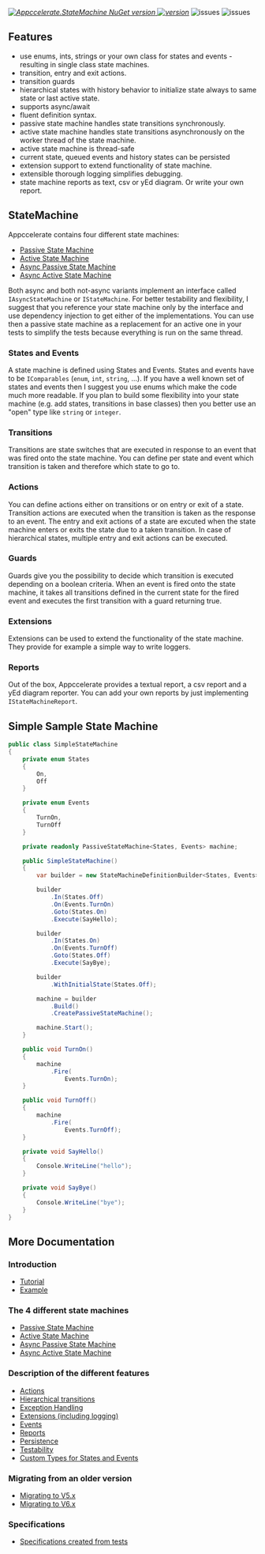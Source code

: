 _[![Appccelerate.StateMachine NuGet version](https://img.shields.io/nuget/v/Appccelerate.StateMachine.svg?style=flat&label=version) ![version](https://img.shields.io/nuget/dt/Appccelerate.StateMachine.svg?style=flat&label=downloads)](https://www.nuget.org/packages/Appccelerate.StateMachine)_
![issues](https://img.shields.io/github/issues/appccelerate/statemachine.svg?style=flat)
![issues](https://img.shields.io/azure-devops/build/appccelerate/statemachine/3/master.svg?style=flat)

## Features

- use enums, ints, strings or your own class for states and events - resulting in single class state machines.
- transition, entry and exit actions.
- transition guards
- hierarchical states with history behavior to initialize state always to same state or last active state.
- supports async/await
- fluent definition syntax.
- passive state machine handles state transitions synchronously.
- active state machine handles state transitions asynchronously on the worker thread of the state machine.
- active state machine is thread-safe
- current state, queued events and history states can be persisted
- extension support to extend functionality of state machine.
- extensible thorough logging simplifies debugging.
- state machine reports as text, csv or yEd diagram. Or write your own report.

## StateMachine

Appccelerate contains four different state machines:
- [Passive State Machine](documentation/passiveStateMachine.md)
- [Active State Machine](documentation/activeStateMachine.md)
- [Async Passive State Machine](documentation/asyncPassiveStateMachine.md)
- [Async Active State Machine](documentation/asyncActiveStateMachine.md)


Both async and both not-async variants implement an interface called `IAsyncStateMachine` or `IStateMachine`. For better testability and flexibility, I suggest that you reference your state machine only by the interface and use dependency injection to get either of the implementations. You can use then a passive state machine as a replacement for an active one in your tests to simplify the tests because everything is run on the same thread.

### States and Events
A state machine is defined using States and Events. States and events have to be `IComparables` (`enum`, `int`, `string`, ...). If you have a well known set of states and events then I suggest you use enums which make the code much more readable. If you plan to build some flexibility into your state machine (e.g. add states, transitions in base classes) then you better use an "open" type like `string` or `integer`.

### Transitions
Transitions are state switches that are executed in response to an event that was fired onto the state machine. You can define per state and event which transition is taken and therefore which state to go to.

### Actions
You can define actions either on transitions or on entry or exit of a state. Transition actions are executed when the transition is taken as the response to an event. The entry and exit actions of a state are excuted when the state machine enters or exits the state due to a taken transition. In case of hierarchical states, multiple entry and exit actions can be executed.

### Guards
Guards give you the possibility to decide which transition is executed depending on a boolean criteria. When an event is fired onto the state machine, it takes all transitions defined in the current state for the fired event and executes the first transition with a guard returning true.

### Extensions
Extensions can be used to extend the functionality of the state machine. They provide for example a simple way to write loggers.

### Reports
Out of the box, Appccelerate provides a textual report, a csv report and a yEd diagram reporter. You can add your own reports by just implementing `IStateMachineReport`.

## Simple Sample State Machine

```c#
public class SimpleStateMachine
{
    private enum States
    {
        On,
        Off
    }

    private enum Events
    {
        TurnOn,
        TurnOff
    }

    private readonly PassiveStateMachine<States, Events> machine;

    public SimpleStateMachine()
    {
        var builder = new StateMachineDefinitionBuilder<States, Events>();

        builder
            .In(States.Off)
            .On(Events.TurnOn)
            .Goto(States.On)
            .Execute(SayHello);

        builder
            .In(States.On)
            .On(Events.TurnOff)
            .Goto(States.Off)
            .Execute(SayBye);

        builder
            .WithInitialState(States.Off);

        machine = builder
            .Build()
            .CreatePassiveStateMachine();

        machine.Start();
    }

    public void TurnOn()
    {
        machine
            .Fire(
                Events.TurnOn);
    }

    public void TurnOff()
    {
        machine
            .Fire(
                Events.TurnOff);
    }

    private void SayHello()
    {
        Console.WriteLine("hello");
    }

    private void SayBye()
    {
        Console.WriteLine("bye");
    }
}
```

## More Documentation

### Introduction
- [Tutorial](documentation/tutorial.md)
- [Example](documentation/example.md)

### The 4 different state machines
- [Passive State Machine](documentation/passiveStateMachine.md)
- [Active State Machine](documentation/activeStateMachine.md)
- [Async Passive State Machine](documentation/asyncPassiveStateMachine.md)
- [Async Active State Machine](documentation/asyncActiveStateMachine.md)

### Description of the different features
- [Actions](documentation/actions.md)
- [Hierarchical transitions](documentation/hierarchicalTransitions.md)
- [Exception Handling](documentation/exceptionhandling.md)
- [Extensions (including logging)](documentation/extensions.md)
- [Events](documentation/events.md)
- [Reports](documentation/reports.md)
- [Persistence](documentation/persistence.md)
- [Testability](documentation/testability.md)
- [Custom Types for States and Events](documentation/customTypes.md)

### Migrating from an older version
- [Migrating to V5.x](documentation/migratingToV5.md)
- [Migrating to V6.x](documentation/migratingToV6.md)

### Specifications
- [Specifications created from tests](documentation/specs.md)